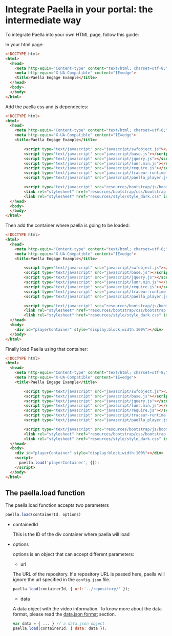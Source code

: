 ---
---

# Integrate Paella in your portal: the intermediate way

To integrate Paella into your own HTML page, follow this guide:

In your html page:

``` HTML
<!DOCTYPE html>
<html>
  <head>
    <meta http-equiv="Content-type" content="text/html; charset=utf-8;">
    <meta http-equiv="X-UA-Compatible" content="IE=edge">
    <title>Paella Engage Example</title>
  </head>
  <body>
  </body>
</html>
```

Add the paella css and js dependecies:

``` HTML
<!DOCTYPE html>
<html>
  <head>
    <meta http-equiv="Content-type" content="text/html; charset=utf-8;">
    <meta http-equiv="X-UA-Compatible" content="IE=edge">
    <title>Paella Engage Example</title>

		<script type="text/javascript" src="javascript/swfobject.js"></script>
		<script type="text/javascript" src="javascript/base.js"></script>
		<script type="text/javascript" src="javascript/jquery.js"></script>
		<script type="text/javascript" src="javascript/lunr.min.js"></script>
		<script type="text/javascript" src="javascript/require.js"></script>
		<script type="text/javascript" src="javascript/traceur-runtime.min.js"></script>
		<script type="text/javascript" src="javascript/paella_player.js"></script>

		<script type="text/javascript" src="resources/bootstrap/js/bootstrap.min.js"></script>
		<link rel="stylesheet" href="resources/bootstrap/css/bootstrap.slate.min.css" type="text/css" media="screen" charset="utf-8">
		<link rel="stylesheet" href="resources/style/style_dark.css" id="paellaSkin" type="text/css" media="screen" title="no title" charset="utf-8">
  </head>
  <body>
  </body>
</html>
```

Then add the container where paella is going to be loaded:

``` HTML
<!DOCTYPE html>
<html>
  <head>
    <meta http-equiv="Content-type" content="text/html; charset=utf-8;">
    <meta http-equiv="X-UA-Compatible" content="IE=edge">
    <title>Paella Engage Example</title>

		<script type="text/javascript" src="javascript/swfobject.js"></script>
		<script type="text/javascript" src="javascript/base.js"></script>
		<script type="text/javascript" src="javascript/jquery.js"></script>
		<script type="text/javascript" src="javascript/lunr.min.js"></script>
		<script type="text/javascript" src="javascript/require.js"></script>
		<script type="text/javascript" src="javascript/traceur-runtime.min.js"></script>
		<script type="text/javascript" src="javascript/paella_player.js"></script>

		<script type="text/javascript" src="resources/bootstrap/js/bootstrap.min.js"></script>
		<link rel="stylesheet" href="resources/bootstrap/css/bootstrap.slate.min.css" type="text/css" media="screen" charset="utf-8">
		<link rel="stylesheet" href="resources/style/style_dark.css" id="paellaSkin" type="text/css" media="screen" title="no title" charset="utf-8">
  </head>
  <body>
    <div id="playerContainer" style="display:block;width:100%"></div>
  </body>
</html>
```

Finally load Paella using that container:

``` HTML
<!DOCTYPE html>
<html>
  <head>
    <meta http-equiv="Content-type" content="text/html; charset=utf-8;">
    <meta http-equiv="X-UA-Compatible" content="IE=edge">
    <title>Paella Engage Example</title>

		<script type="text/javascript" src="javascript/swfobject.js"></script>
		<script type="text/javascript" src="javascript/base.js"></script>
		<script type="text/javascript" src="javascript/jquery.js"></script>
		<script type="text/javascript" src="javascript/lunr.min.js"></script>
		<script type="text/javascript" src="javascript/require.js"></script>
		<script type="text/javascript" src="javascript/traceur-runtime.min.js"></script>
		<script type="text/javascript" src="javascript/paella_player.js"></script>

		<script type="text/javascript" src="resources/bootstrap/js/bootstrap.min.js"></script>
		<link rel="stylesheet" href="resources/bootstrap/css/bootstrap.slate.min.css" type="text/css" media="screen" charset="utf-8">
		<link rel="stylesheet" href="resources/style/style_dark.css" id="paellaSkin" type="text/css" media="screen" title="no title" charset="utf-8">
  </head>
  <body>
    <div id="playerContainer" style="display:block;width:100%"></div>
    <script>
      paella.load('playerContainer', {});
    </script>
  </body>
</html>
```

## The paella.load function

The paella.load function accepts two parameters

```js
paella.load(containerId, options)
```

* containedId

  This is the ID of the div container where paella will load
  
* options

  options is an object that can accept different parameters:
  
    - url
    
    The URL of the repository. If a repository URL is passed here, paella will ignore the url 
    specified in the `config.json` file.

    ``` js
    paella.load(containerId, { url:'../repository/' });
    ```

    - data
  
    A data object with the video information. To know more about the data format, please read
    the [data.json format](integrate_datajson.md) section.

    ``` js
    var data = { ... } // a data.json object
    paella.load(containerId, { data: data });
    ```


